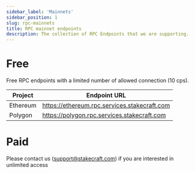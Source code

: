 ```yaml
---
sidebar_label: 'Mainnets'
sidebar_position: 1
slug: rpc-mainnets
title: RPC mainnet endpoints
description: The collection of RPC Endpoints that we are supporting.
---
```


# Free
Free RPC endpoints with a limited number of allowed connection (10 cps).

| Project  | Endpoint URL                                 |
| -------- | ------------                                 |
| Ethereum | https://ethereum.rpc.services.stakecraft.com |
| Polygon  | https://polygon.rpc.services.stakecraft.com  |


# Paid
Please contact us (support@stakecraft.com) if you are interested in unlimited access
